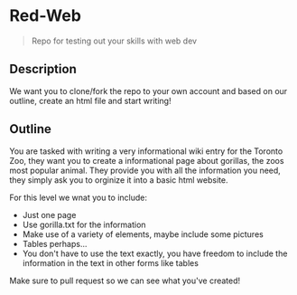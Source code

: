 # Red-Web

> Repo for testing out your skills with web dev

## Description

We want you to clone/fork the repo to your own account and based on our outline, create an html file and start writing!

## Outline

You are tasked with writing a very informational wiki entry for the Toronto Zoo, they want you to create a informational page about gorillas, the zoos most popular animal. They provide you with all the information you need, they simply ask you to orginize it into a basic html website.

For this level we wnat you to include:

- Just one page
- Use gorilla.txt for the information
- Make use of a variety of elements, maybe include some pictures
- Tables perhaps...
- You don't have to use the text exactly, you have freedom to include the information in the text in other forms like tables

Make sure to pull request so we can see what you've created!
